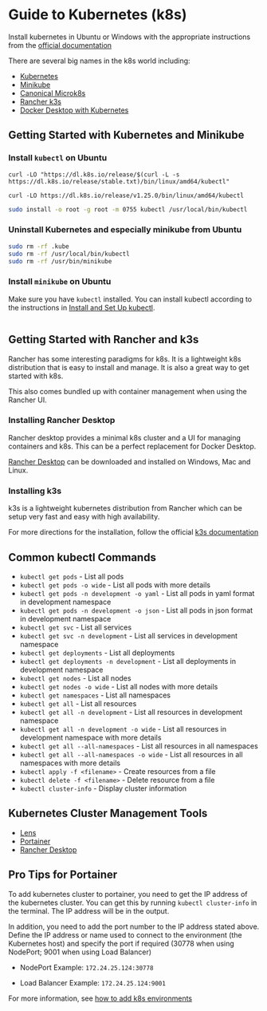 # Guide to Kubernetes (k8s)

Install kubernetes in Ubuntu or Windows with the appropriate instructions from the [official documentation](https://kubernetes.io/docs/tasks/tools/)

There are several big names in the k8s world including:

* [Kubernetes](https://kubernetes.io/)
* [Minikube](https://minikube.sigs.k8s.io/docs/)
* [Canonical Microk8s](https://microk8s.io/)
* [Rancher k3s](https://k3s.io/)
* [Docker Desktop with Kubernetes](https://www.docker.com/products/kubernetes/)

## Getting Started with Kubernetes and Minikube

### Install `kubectl` on Ubuntu

```curl
curl -LO "https://dl.k8s.io/release/$(curl -L -s https://dl.k8s.io/release/stable.txt)/bin/linux/amd64/kubectl"
```

```curl
curl -LO https://dl.k8s.io/release/v1.25.0/bin/linux/amd64/kubectl
```

```bash
sudo install -o root -g root -m 0755 kubectl /usr/local/bin/kubectl
```

### Uninstall Kubernetes and especially minikube from Ubuntu

```bash
sudo rm -rf .kube
sudo rm -rf /usr/local/bin/kubectl
sudo rm -rf /usr/bin/minikube
```

### Install `minikube` on Ubuntu

Make sure you have `kubectl` installed. You can install kubectl according to the instructions in [Install and Set Up kubectl](https://kubernetes.io/docs/tasks/tools/install-kubectl-linux/).

```bash

```

## Getting Started with Rancher and k3s

Rancher has some interesting paradigms for k8s. It is a lightweight k8s distribution that is easy to install and manage. It is also a great way to get started with k8s.

This also comes bundled up with container management when using the Rancher UI.

### Installing Rancher Desktop

Rancher desktop provides a minimal k8s cluster and a UI for managing containers and k8s. This can be a perfect replacement for Docker Desktop.

[Rancher Desktop](https://docs.rancherdesktop.io/getting-started/installation) can be downloaded and installed on Windows, Mac and Linux.

### Installing k3s

k3s is a lightweight kubernetes distribution from Rancher which can be setup very fast and easy with high availability.

For more directions for the installation, follow the official [k3s documentation](https://docs.k3s.io/installation)

## Common kubectl Commands

* `kubectl get pods` - List all pods
* `kubectl get pods -o wide` - List all pods with more details
* `kubectl get pods -n development -o yaml` - List all pods in yaml format in development namespace
* `kubectl get pods -n development -o json` - List all pods in json format in development namespace
* `kubectl get svc` - List all services
* `kubectl get svc -n development` - List all services in development namespace
* `kubectl get deployments` - List all deployments
* `kubectl get deployments -n development` - List all deployments in development namespace
* `kubectl get nodes` - List all nodes
* `kubectl get nodes -o wide` - List all nodes with more details
* `kubectl get namespaces` - List all namespaces
* `kubectl get all` - List all resources
* `kubectl get all -n development` - List all resources in development namespace
* `kubectl get all -n development -o wide` - List all resources in development namespace with more details
* `kubectl get all --all-namespaces` - List all resources in all namespaces
* `kubectl get all --all-namespaces -o wide` - List all resources in all namespaces with more details
* `kubectl apply -f <filename>` - Create resources from a file
* `kubectl delete -f <filename>` - Delete resource from a file
* `kubectl cluster-info` - Display cluster information

## Kubernetes Cluster Management Tools

* [Lens](https://k8slens.dev/)
* [Portainer](https://docs.k3s.io/installation)
* [Rancher Desktop](https://docs.rancherdesktop.io/getting-started/installation)

## Pro Tips for Portainer

To add kubernetes cluster to portainer, you need to get the IP address of the kubernetes cluster. You can get this by running `kubectl cluster-info` in the terminal. The IP address will be in the output.

In addition, you need to add the port number to the IP address stated above. Define the IP address or name used to connect to the environment (the Kubernetes host) and specify the port if required (30778 when using NodePort; 9001 when using Load Balancer)

* NodePort Example: `172.24.25.124:30778`

* Load Balancer Example: `172.24.25.124:9001`

For more information, see [how to add k8s environments](https://docs.portainer.io/admin/environments/add/kubernetes)
